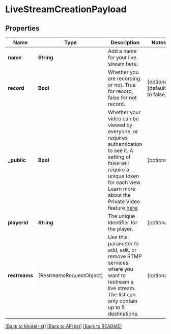 # LiveStreamCreationPayload

## Properties
Name | Type | Description | Notes
------------ | ------------- | ------------- | -------------
**name** | **String** | Add a name for your live stream here. | 
**record** | **Bool** | Whether you are recording or not. True for record, false for not record. | [optional] [default to false]
**_public** | **Bool** | Whether your video can be viewed by everyone, or requires authentication to see it. A setting of false will require a unique token for each view. Learn more about the Private Video feature [here](https://docs.api.video/docs/private-videos). | [optional] 
**playerId** | **String** | The unique identifier for the player. | [optional] 
**restreams** | [RestreamsRequestObject] | Use this parameter to add, edit, or remove RTMP services where you want to restream a live stream. The list can only contain up to 5 destinations. | [optional] 

[[Back to Model list]](../README.md#documentation-for-models) [[Back to API list]](../README.md#documentation-for-api-endpoints) [[Back to README]](../README.md)


